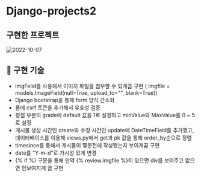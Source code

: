 # Django-projects2

## 구현한 프로젝트 

![2022-10-07](https://user-images.githubusercontent.com/105331868/194591688-a3d2b185-2a99-4565-bd5c-674b502bf065.gif)

## 🔎 구현 기술

- imgFelid를 사용해서 이미지 파일을 첨부할 수 있게끔 구현 ( imgfile = models.ImageField(null=True, upload_to="", blank=True))   
- Django bootstrap을 통해 form 양식 간소화   
- 폼에 csrf 토큰을 추가해서 유효성 검증   
- 평점 부분의 grade에 default 값을 1로 설정하고 minValue와 MaxValue를 0 ~ 5로 설정   
- 게시물 생성 시간인 create와 수정 시간인 update에 DateTimeField를 추가했고, 데이터베이스를 이용해 views.py에서 get과 pk 값을 통해 order_by순으로 정렬   
- timesince를 통해서 게시물이 몇분전에 작성됐는지 보이게끔 구현   
- date를 "Y-m-d"로 가시성 있게 변경   
- {% if %} 구문을 통해 만약 {% review.imgfile %}이 있으면 div를 보여주고 없으면 안보여지게 끔 구현   

